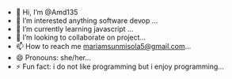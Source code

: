 - 👋 Hi, I’m @Amd135
- 👀 I’m  interested anything software devop  ...
- 🌱 I’m currently learning javascript ...
- 💞️ I’m looking to collaborate on project...
- 📫 How to reach me mariamsunmisola5@gmail.com...
- 😄 Pronouns: she/her...
- ⚡ Fun fact: i do not like programming but i enjoy programming...

<!---
Amd135/Amd135 is a ✨ special ✨ repository because its `README.md` (this file) appears on your GitHub profile.
You can click the Preview link to take a look at your changes.
--->

